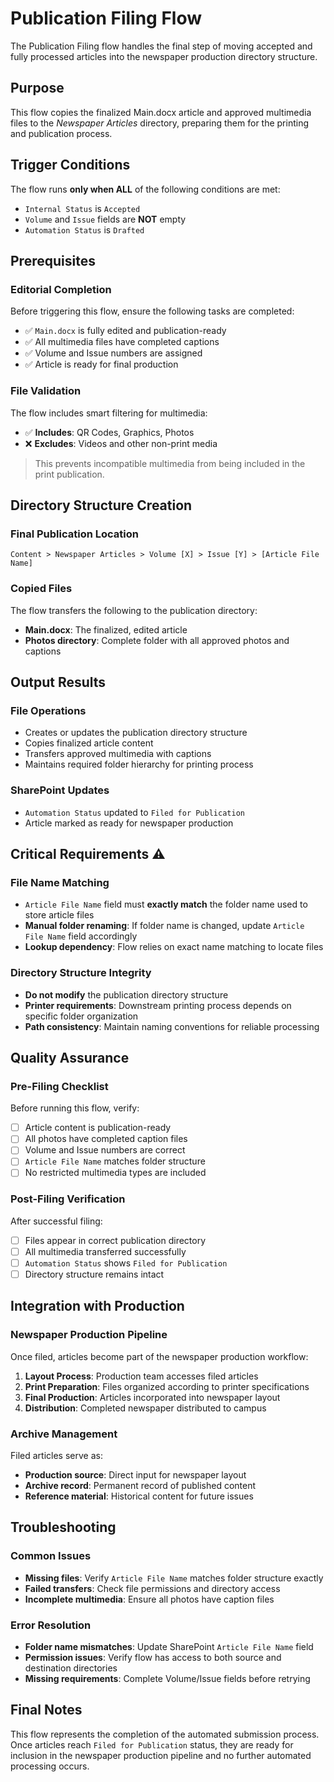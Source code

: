 # Publication Filing Flow

The Publication Filing flow handles the final step of moving accepted and fully processed articles into the newspaper production directory structure.

## Purpose

This flow copies the finalized Main.docx article and approved multimedia files to the *Newspaper Articles* directory, preparing them for the printing and publication process.

## Trigger Conditions

The flow runs **only when ALL** of the following conditions are met:
- `Internal Status` is `Accepted`
- `Volume` and `Issue` fields are **NOT** empty
- `Automation Status` is `Drafted`

## Prerequisites

### Editorial Completion
Before triggering this flow, ensure the following tasks are completed:
- ✅ `Main.docx` is fully edited and publication-ready
- ✅ All multimedia files have completed captions
- ✅ Volume and Issue numbers are assigned
- ✅ Article is ready for final production

### File Validation
The flow includes smart filtering for multimedia:
- ✅ **Includes**: QR Codes, Graphics, Photos
- ❌ **Excludes**: Videos and other non-print media

> This prevents incompatible multimedia from being included in the print publication.

## Directory Structure Creation

### Final Publication Location
```
Content > Newspaper Articles > Volume [X] > Issue [Y] > [Article File Name]
```

### Copied Files
The flow transfers the following to the publication directory:
- **Main.docx**: The finalized, edited article
- **Photos directory**: Complete folder with all approved photos and captions

## Output Results

### File Operations
- Creates or updates the publication directory structure
- Copies finalized article content
- Transfers approved multimedia with captions
- Maintains required folder hierarchy for printing process

### SharePoint Updates
- `Automation Status` updated to `Filed for Publication`
- Article marked as ready for newspaper production

## Critical Requirements ⚠️

### File Name Matching
- `Article File Name` field must **exactly match** the folder name used to store article files
- **Manual folder renaming**: If folder name is changed, update `Article File Name` field accordingly
- **Lookup dependency**: Flow relies on exact name matching to locate files

### Directory Structure Integrity
- **Do not modify** the publication directory structure
- **Printer requirements**: Downstream printing process depends on specific folder organization
- **Path consistency**: Maintain naming conventions for reliable processing

## Quality Assurance

### Pre-Filing Checklist
Before running this flow, verify:
- [ ] Article content is publication-ready
- [ ] All photos have completed caption files
- [ ] Volume and Issue numbers are correct
- [ ] `Article File Name` matches folder structure
- [ ] No restricted multimedia types are included

### Post-Filing Verification
After successful filing:
- [ ] Files appear in correct publication directory
- [ ] All multimedia transferred successfully
- [ ] `Automation Status` shows `Filed for Publication`
- [ ] Directory structure remains intact

## Integration with Production

### Newspaper Production Pipeline
Once filed, articles become part of the newspaper production workflow:
1. **Layout Process**: Production team accesses filed articles
2. **Print Preparation**: Files organized according to printer specifications  
3. **Final Production**: Articles incorporated into newspaper layout
4. **Distribution**: Completed newspaper distributed to campus

### Archive Management
Filed articles serve as:
- **Production source**: Direct input for newspaper layout
- **Archive record**: Permanent record of published content
- **Reference material**: Historical content for future issues

## Troubleshooting

### Common Issues
- **Missing files**: Verify `Article File Name` matches folder structure exactly
- **Failed transfers**: Check file permissions and directory access
- **Incomplete multimedia**: Ensure all photos have caption files

### Error Resolution
- **Folder name mismatches**: Update SharePoint `Article File Name` field
- **Permission issues**: Verify flow has access to both source and destination directories
- **Missing requirements**: Complete Volume/Issue fields before retrying

## Final Notes
This flow represents the completion of the automated submission process. Once articles reach `Filed for Publication` status, they are ready for inclusion in the newspaper production pipeline and no further automated processing occurs.
